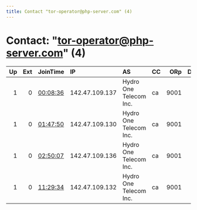 ```yaml
---
title: Contact "tor-operator@php-server.com" (4)
---
```


# Contact: "tor-operator@php-server.com" (4)

|   Up |   Ext | JoinTime                                                                                            | IP             | AS                     | CC   |   ORp |   Dirp | OS    | Version   | Nickname   |   eFamMembers |
|-----:|------:|:----------------------------------------------------------------------------------------------------|:---------------|:-----------------------|:-----|------:|-------:|:------|:----------|:-----------|--------------:|
|    1 |     0 | [00:08:36](https://metrics.torproject.org/rs.html#details/24488ECF82FC7EF3ED75CB9E4019864B7E7054CE) | 142.47.109.137 | Hydro One Telecom Inc. | ca   |  9001 |      0 | Linux | 0.4.5.6   | zeusTOR07  |             1 |
|    1 |     0 | [01:47:50](https://metrics.torproject.org/rs.html#details/551514C9EDD4C259DD1F6404C96D60AA9E11DE0B) | 142.47.109.130 | Hydro One Telecom Inc. | ca   |  9001 |      0 | Linux | 0.4.5.6   | zeusTOR10  |             1 |
|    1 |     0 | [02:50:07](https://metrics.torproject.org/rs.html#details/7756184DA2E4ECA5154CE6D45C0E719EC0E52C38) | 142.47.109.136 | Hydro One Telecom Inc. | ca   |  9001 |      0 | Linux | 0.4.5.6   | zeusTOR08  |             1 |
|    1 |     0 | [11:29:34](https://metrics.torproject.org/rs.html#details/9F7CBC24C091A239F68D233C3CE36C45FC559078) | 142.47.109.132 | Hydro One Telecom Inc. | ca   |  9001 |      0 | Linux | 0.4.5.6   | zeusTOR09  |             1 |

